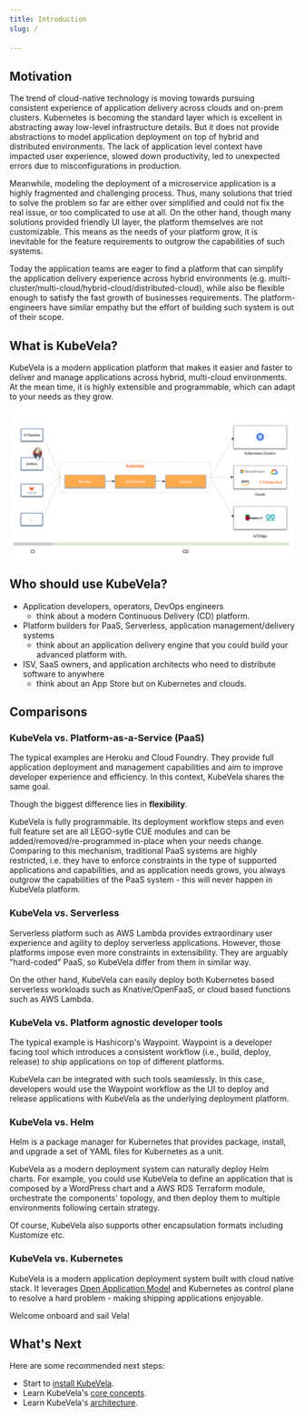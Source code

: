 ```yaml
---
title: Introduction
slug: /

---
```


## Motivation

The trend of cloud-native technology is moving towards pursuing consistent experience of application delivery across clouds and on-prem clusters. Kubernetes is becoming the standard layer which is excellent in abstracting away low-level infrastructure details. But it does not provide abstractions to model application deployment on top of hybrid and distributed environments. The lack of application level context have impacted user experience, slowed down productivity, led to unexpected errors due to misconfigurations in production.

Meanwhile, modeling the deployment of a microservice application is a highly fragmented and challenging process. Thus, many solutions that tried to solve the problem so far are either over simplified and could not fix the real issue, or too complicated to use at all. On the other hand, though many solutions provided friendly UI layer, the platform themselves are not customizable. This means as the needs of your platform grow, it is inevitable for the feature requirements to outgrow the capabilities of such systems.

Today the application teams are eager to find a platform that can simplify the application delivery experience across hybrid environments (e.g. multi-cluster/multi-cloud/hybrid-cloud/distributed-cloud), while also be flexible enough to satisfy the fast growth of businesses requirements. The platform-engineers have similar empathy but the effort of building such system is out of their scope.


## What is KubeVela?

KubeVela is a modern application platform that makes it easier and faster to deliver and manage applications across hybrid, multi-cloud environments. At the mean time, it is highly extensible and programmable, which can adapt to your needs as they grow. 

![](../resources/what-is-kubevela.png)


## Who should use KubeVela?

- Application developers, operators, DevOps engineers
	- think about a modern Continuous Delivery (CD) platform.
- Platform builders for PaaS, Serverless, application management/delivery systems
	- think about an application delivery engine that you could build your advanced platform with.
- ISV, SaaS owners, and application architects who need to distribute software to anywhere
	- think about an App Store but on Kubernetes and clouds.

## Comparisons

### KubeVela vs. Platform-as-a-Service (PaaS) 

The typical examples are Heroku and Cloud Foundry. They provide full application deployment and management capabilities and aim to improve developer experience and efficiency. In this context, KubeVela shares the same goal.

Though the biggest difference lies in **flexibility**.

KubeVela is fully programmable. Its deployment workflow steps and even full feature set are all LEGO-sytle CUE modules and can be added/removed/re-programmed in-place when your needs change. Comparing to this mechanism, traditional PaaS systems are highly restricted, i.e. they have to enforce constraints in the type of supported applications and capabilities, and as application needs grows, you always outgrow the capabilities of the PaaS system - this will never happen in KubeVela platform.

### KubeVela vs. Serverless  

Serverless platform such as AWS Lambda provides extraordinary user experience and agility to deploy serverless applications. However, those platforms impose even more constraints in extensibility. They are arguably "hard-coded" PaaS, so KubeVela differ from them in similar way.

On the other hand, KubeVela can easily deploy both Kubernetes based serverless workloads such as Knative/OpenFaaS, or cloud based functions such as AWS Lambda.

### KubeVela vs. Platform agnostic developer tools

The typical example is Hashicorp's Waypoint. Waypoint is a developer facing tool which introduces a consistent workflow (i.e., build, deploy, release) to ship applications on top of different platforms.

KubeVela can be integrated with such tools seamlessly. In this case, developers would use the Waypoint workflow as the UI to deploy and release applications with KubeVela as the underlying deployment platform.

### KubeVela vs. Helm 

Helm is a package manager for Kubernetes that provides package, install, and upgrade a set of YAML files for Kubernetes as a unit. 

KubeVela as a modern deployment system can naturally deploy Helm charts. For example, you could use KubeVela to define an application that is composed by a WordPress chart and a AWS RDS Terraform module, orchestrate the components' topology, and then deploy them to multiple environments following certain strategy.

Of course, KubeVela also supports other encapsulation formats including Kustomize etc.

### KubeVela vs. Kubernetes

KubeVela is a modern application deployment system built with cloud native stack. It leverages [Open Application Model](https://github.com/oam-dev/spec) and Kubernetes as control plane to resolve a hard problem - making shipping applications enjoyable.

Welcome onboard and sail Vela!


## What's Next

Here are some recommended next steps:

- Start to [install KubeVela](./install).
- Learn KubeVela's [core concepts](core-concepts/application).
- Learn KubeVela's [architecture](core-concepts/architecture).

